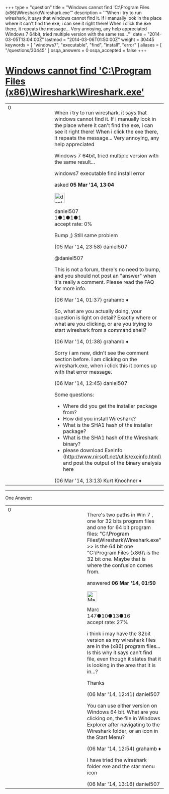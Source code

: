 +++
type = "question"
title = "Windows cannot find &#x27;C:&#92;Program Files (x86)&#92;Wireshark&#92;Wireshark.exe&#x27;"
description = '''When i try to run wireshark, it says that windows cannot find it. If i manually look in the place where it can&#x27;t find the exe, i can see it right there! When i click the exe there, it repeats the message... Very annoying, any help appreciated Windows 7 64bit, tried multiple version with the same res...'''
date = "2014-03-05T13:04:00Z"
lastmod = "2014-03-06T01:50:00Z"
weight = 30445
keywords = [ "windows7", "executable", "find", "install", "error" ]
aliases = [ "/questions/30445" ]
osqa_answers = 0
osqa_accepted = false
+++

<div class="headNormal">

# [Windows cannot find 'C:\\Program Files (x86)\\Wireshark\\Wireshark.exe'](/questions/30445/windows-cannot-find-cprogram-files-x86wiresharkwiresharkexe)

</div>

<div id="main-body">

<div id="askform">

<table id="question-table" style="width:100%;"><colgroup><col style="width: 50%" /><col style="width: 50%" /></colgroup><tbody><tr class="odd"><td style="width: 30px; vertical-align: top"><div class="vote-buttons"><div id="post-30445-score" class="post-score" title="current number of votes">0</div><div id="favorite-count" class="favorite-count"></div></div></td><td><div id="item-right"><div class="question-body"><p>When i try to run wireshark, it says that windows cannot find it. If i manually look in the place where it can't find the exe, i can see it right there! When i click the exe there, it repeats the message... Very annoying, any help appreciated</p><p>Windows 7 64bit, tried multiple version with the same result...</p></div><div id="question-tags" class="tags-container tags">windows7 executable find install error</div><div id="question-controls" class="post-controls"></div><div class="post-update-info-container"><div class="post-update-info post-update-info-user"><p>asked <strong>05 Mar '14, 13:04</strong></p><img src="https://secure.gravatar.com/avatar/a4df1ce7aa500b168938cfe9ad6ec894?s=32&amp;d=identicon&amp;r=g" class="gravatar" width="32" height="32" alt="daniel507&#39;s gravatar image" /><p>daniel507<br />
<span class="score" title="1 reputation points">1</span><span title="1 badges"><span class="badge1">●</span><span class="badgecount">1</span></span><span title="1 badges"><span class="silver">●</span><span class="badgecount">1</span></span><span title="1 badges"><span class="bronze">●</span><span class="badgecount">1</span></span><br />
<span class="accept_rate" title="Rate of the user&#39;s accepted answers">accept rate:</span> <span title="daniel507 has no accepted answers">0%</span></p></div></div><div id="comments-container-30445" class="comments-container"><span id="30464"></span><div id="comment-30464" class="comment"><div id="post-30464-score" class="comment-score"></div><div class="comment-text"><p>Bump ;) Still same problem</p></div><div id="comment-30464-info" class="comment-info"><span class="comment-age">(05 Mar '14, 23:58)</span> daniel507</div></div><span id="30469"></span><div id="comment-30469" class="comment"><div id="post-30469-score" class="comment-score"></div><div class="comment-text"><p>@daniel507</p><p>This is not a forum, there's no need to bump, and you should not post an "answer" when it's really a comment. Please read the FAQ for more info.</p></div><div id="comment-30469-info" class="comment-info"><span class="comment-age">(06 Mar '14, 01:37)</span> grahamb ♦</div></div><span id="30470"></span><div id="comment-30470" class="comment"><div id="post-30470-score" class="comment-score"></div><div class="comment-text"><p>So, what are you actually doing, your question is light on detail? Exactly where or what are you clicking, or are you trying to start wireshark from a command shell?</p></div><div id="comment-30470-info" class="comment-info"><span class="comment-age">(06 Mar '14, 01:38)</span> grahamb ♦</div></div><span id="30491"></span><div id="comment-30491" class="comment"><div id="post-30491-score" class="comment-score"></div><div class="comment-text"><p>Sorry i am new, didn't see the comment section before. I am clicking on the wireshark.exe, when i click this it comes up with that error message.</p></div><div id="comment-30491-info" class="comment-info"><span class="comment-age">(06 Mar '14, 12:45)</span> daniel507</div></div><span id="30496"></span><div id="comment-30496" class="comment"><div id="post-30496-score" class="comment-score"></div><div class="comment-text"><p>Some questions:</p><ul><li>Where did you get the installer package from?</li><li>How did you install Wireshark?</li><li>What is the SHA1 hash of the installer package?</li><li>What is the SHA1 hash of the Wireshark binary?</li><li>please download ExeInfo (<a href="http://www.nirsoft.net/utils/exeinfo.html)">http://www.nirsoft.net/utils/exeinfo.html)</a> and post the output of the binary analysis here</li></ul></div><div id="comment-30496-info" class="comment-info"><span class="comment-age">(06 Mar '14, 13:13)</span> Kurt Knochner ♦</div></div></div><div id="comment-tools-30445" class="comment-tools"></div><div class="clear"></div><div id="comment-30445-form-container" class="comment-form-container"></div><div class="clear"></div></div></td></tr></tbody></table>

------------------------------------------------------------------------

<div class="tabBar">

<span id="sort-top"></span>

<div class="headQuestions">

One Answer:

</div>

</div>

<span id="30472"></span>

<div id="answer-container-30472" class="answer">

<table style="width:100%;"><colgroup><col style="width: 50%" /><col style="width: 50%" /></colgroup><tbody><tr class="odd"><td style="width: 30px; vertical-align: top"><div class="vote-buttons"><div id="post-30472-score" class="post-score" title="current number of votes">0</div></div></td><td><div class="item-right"><div class="answer-body"><p>There's two paths in Win 7 , one for 32 bits program files and one for 64 bit program files: "C:\Program Files\Wireshark\Wireshark.exe" &gt;&gt; is the 64 bit one "C:\Program Files (x86)\ is the 32 bit one. Maybe that is where the confusion comes from.</p></div><div class="answer-controls post-controls"></div><div class="post-update-info-container"><div class="post-update-info post-update-info-user"><p>answered <strong>06 Mar '14, 01:50</strong></p><img src="https://secure.gravatar.com/avatar/69710b84acce4cdf0a0cbdcb5930fda1?s=32&amp;d=identicon&amp;r=g" class="gravatar" width="32" height="32" alt="Marc&#39;s gravatar image" /><p>Marc<br />
<span class="score" title="147 reputation points">147</span><span title="10 badges"><span class="badge1">●</span><span class="badgecount">10</span></span><span title="13 badges"><span class="silver">●</span><span class="badgecount">13</span></span><span title="16 badges"><span class="bronze">●</span><span class="badgecount">16</span></span><br />
<span class="accept_rate" title="Rate of the user&#39;s accepted answers">accept rate:</span> <span title="Marc has 3 accepted answers">27%</span></p></div></div><div id="comments-container-30472" class="comments-container"><span id="30490"></span><div id="comment-30490" class="comment"><div id="post-30490-score" class="comment-score"></div><div class="comment-text"><p>i think i may have the 32bit version as my wireshark files are in the (x86) program files... Is this why it says can't find file, even though it states that it is looking in the area that it is in...?</p><p>Thanks</p></div><div id="comment-30490-info" class="comment-info"><span class="comment-age">(06 Mar '14, 12:41)</span> daniel507</div></div><span id="30492"></span><div id="comment-30492" class="comment"><div id="post-30492-score" class="comment-score"></div><div class="comment-text"><p>You can use either version on Windows 64 bit. What are you clicking on, the file in Windows Explorer after navigating to the Wireshark folder, or an icon in the Start Menu?</p></div><div id="comment-30492-info" class="comment-info"><span class="comment-age">(06 Mar '14, 12:54)</span> grahamb ♦</div></div><span id="30498"></span><div id="comment-30498" class="comment"><div id="post-30498-score" class="comment-score"></div><div class="comment-text"><p>I have tried the wireshark folder exe and the star menu icon</p></div><div id="comment-30498-info" class="comment-info"><span class="comment-age">(06 Mar '14, 13:16)</span> daniel507</div></div></div><div id="comment-tools-30472" class="comment-tools"></div><div class="clear"></div><div id="comment-30472-form-container" class="comment-form-container"></div><div class="clear"></div></div></td></tr></tbody></table>

</div>

<div class="paginator-container-left">

</div>

</div>

</div>

